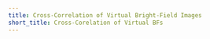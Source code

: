```yaml
---
title: Cross-Correlation of Virtual Bright-Field Images
short_title: Cross-Corelation of Virtual BFs
---
```


